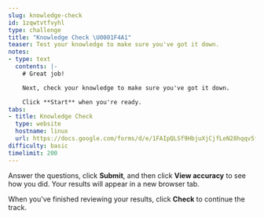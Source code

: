```yaml
---
slug: knowledge-check
id: 1zqwtvtfvyhl
type: challenge
title: "Knowledge Check \U0001F4A1"
teaser: Test your knowledge to make sure you've got it down.
notes:
- type: text
  contents: |-
    # Great job!

    Next, check your knowledge to make sure you've got it down.

    Click **Start** when you're ready.
tabs:
- title: Knowledge Check
  type: website
  hostname: linux
  url: https://docs.google.com/forms/d/e/1FAIpQLSf9HbjuXjCjfLeN28hqqv5f1VSKDgm-wPCc4cANv6CQQee4UQ/viewform?embedded=true
difficulty: basic
timelimit: 200
---
```

Answer the questions, click **Submit**, and then click **View accuracy** to see how you did. Your results will appear in a new browser tab.

When you've finished reviewing your results, click **Check** to continue the track.
